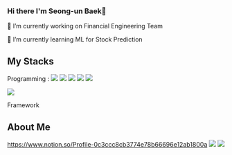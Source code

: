 ### Hi there I'm Seong-un Baek👋

<!--
**rushandgg/rushandgg** is a ✨ _special_ ✨ repository because its `README.md` (this file) appears on your GitHub profile.

Here are some ideas to get you started:

- 

- 💬 Ask me about bso9419@gmail.com
- 📫 How to reach me: ...
- 😄 Pronouns: ...
- ⚡ Fun fact: ...
--> 🔭 I’m currently working on Financial Engineering Team
🌱 I’m currently learning ML for Stock Prediction

## My Stacks<br/>
Programming :
<img src="https://img.shields.io/badge/Python-3776AB?style=for-the-badge&logo=Python&logoColor=white"> 
<img src="https://img.shields.io/badge/.Net-512BD4?style=for-the-badge&logo=.Net&logoColor=white">
<img src="https://img.shields.io/badge/Oracle-F80000?style=for-the-badge&logo=Oracle&logoColor=white">
<img src="https://img.shields.io/badge/MySQL-4479A1?style=for-the-badge&logo=MySQL&logoColor=white">
<img src="https://img.shields.io/badge/C Sharp-239120?style=for-the-badge&logo=C Sharp&logoColor=white">

<a href="https://www.python.org/" target="_blank"><img src="https://img.shields.io/badge/Python-3776AB?style=flat-square&logo=Python&logoColor=white"/></a>

Framework <br/>

## About Me
https://www.notion.so/Profile-0c3ccc8cb3774e78b66696e12ab1800a
<img src="https://img.shields.io/badge/Portfolio-000000?style=for-the-badge&logo=Notion&logoColor=white">
<img src="https://img.shields.io/badge/Gamail-EA4335?style=for-the-badge&logo=Gmail&logoColor=white">
